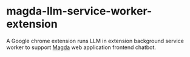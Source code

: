 # magda-llm-service-worker-extension

A Google chrome extension runs LLM in extension background service worker to support [Magda](https://github.com/magda-io/magda) web application frontend chatbot.


